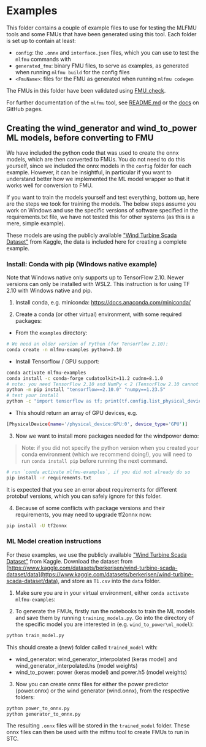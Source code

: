 # Examples

This folder contains a couple of example files to use for testing the MLFMU tools and some FMUs that have been generated using this tool.
Each folder is set up to contain at least:

* `config`: the `.onnx` and `interface.json` files, which you can use to test the `mlfmu` commands with
* `generated_fmu`: binary FMU files, to serve as examples, as generated when running `mlfmu build` for the config files
* `<FmuName>`: files for the FMU as generated when running `mlfmu codegen`

The FMUs in this folder have been validated using [FMU_check].

For further documentation of the `mlfmu` tool, see [README.md](../README.md) or the [docs] on GitHub pages.

<!-- Markdown link & img dfn's -->
[FMU_check]: https://fmu-check.herokuapp.com/
[docs]: https://dnv-opensource.github.io/mlfmu/

## Creating the wind_generator and wind_to_power ML models, before converting to FMU

We have included the python code that was used to create the onnx models, which are then converted to FMUs. You do not need to do this yourself, since we included the onnx models in the `config` folder for each example. However, it can be insightful, in particular if you want to understand better how we implemented the ML model wrapper so that it works well for conversion to FMU.

If you want to train the models yourself and test everything, bottom up, here are the steps we took for training the models.
The below steps assume you work on Windows and use the specific versions of software specified in the requirements.txt file, we have not tested this for other systems (as this is a mere, simple example).

These models are using the publicly available ["Wind Turbine Scada Dataset"](https://www.kaggle.com/datasets/berkerisen/wind-turbine-scada-dataset/data) from Kaggle, the data is included here for creating a complete example.

### Install: Conda with pip (Windows native example)

Note that Windows native only supports up to TensorFlow 2.10. Newer versions can only be installed with WSL2.
This instruction is for using TF 2.10 with Windows native and pip.

1. Install conda, e.g. miniconda: <https://docs.anaconda.com/miniconda/>

2. Create a conda (or other virtual) environment, with some required packages:

* From the `examples` directory:

```sh
# We need an older version of Python (for TensorFlow 2.10):
conda create -n mlfmu-examples python=3.10
```

* Install Tensorflow / GPU support:

```sh
conda activate mlfmu-examples
conda install -c conda-forge cudatoolkit=11.2 cudnn=8.1.0
# note: you need TensorFlow 2.10 and NumPy < 2 (TensorFlow 2.10 cannot handle NumPy 2.0)
python -m pip install "tensorflow==2.10.0" "numpy==1.23.5"
# test your install
python -c "import tensorflow as tf; print(tf.config.list_physical_devices('GPU'))"
```

* This should return an array of GPU devices, e.g.

```sh
[PhysicalDevice(name='/physical_device:GPU:0', device_type='GPU')]
```

3. Now we want to install more packages needed for the windpower demo:

> Note: if you did not specify the python version when you created your conda environment (which we recommend doing!), you will need to run `conda install pip` before running the next command.

```sh
# run `conda activate mlfmu-examples`, if you did not already do so
pip install -r requirements.txt
```

It is expected that you see an error about requirements for different protobuf versions, which you can safely ignore for this folder.

4. Because of some conflicts with package versions and their requirements, you may need to upgrade tf2onnx now:

```sh
pip install -U tf2onnx
```

### ML Model creation instructions

For these examples, we use the publicly available ["Wind Turbine Scada Dataset"](https://www.kaggle.com/datasets/berkerisen/wind-turbine-scada-dataset/data) from Kaggle. Download the dataset from [https://www.kaggle.com/datasets/berkerisen/wind-turbine-scada-dataset/data](https://www.kaggle.com/datasets/berkerisen/wind-turbine-scada-dataset/data), and store as `T1.csv` into the `data` folder.

1. Make sure you are in your virtual environment, either ```conda activate mlfmu-examples```:

2. To generate the FMUs, firstly run the notebooks to train the ML models and save them by running ```training_models.py```. Go into the directory of the specific model you are interested in (e.g. `wind_to_power\ml_model`):

```sh
python train_model.py
```

This should create a (new) folder called `trained_model` with:

* wind_generator: wind_generator_interpolated (keras model) and wind_generator_interpolated.hs (model weights)
* wind_to_power: power (keras model) and power.h5 (model weights)

3. Now you can create onnx files for either the power predictor (power.onnx) or the wind generator (wind.onnx), from the respective folders:

```sh
python power_to_onnx.py
python generator_to_onnx.py
```

The resulting `.onnx` files will be stored in the `trained_model` folder.
These onnx files can then be used with the mlfmu tool to create FMUs to run in STC.
